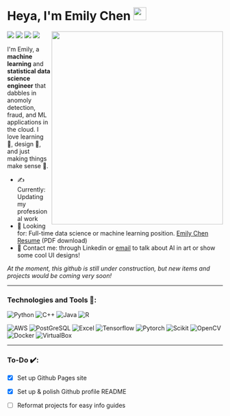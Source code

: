 # Heya, I'm Emily Chen <img height="30px" src="https://emojis.slackmojis.com/emojis/images/1531849430/4246/blob-sunglasses.gif?1531849430"></h1>
<img width="400" height="450" src="https://github.com/mayankchaudhary26/Cool-Readme-ideas/blob/master/data/phone-on.gif?raw=true" align=right>

[<img src="https://img.shields.io/badge/Github Pages-8B89CC?style=for-the-badge&logo=GitHub&logoColor=white">](https://emilc-jpg.github.io/)
[<img src="https://img.shields.io/badge/LinkedIn-0077B5?style=for-the-badge&logo=linkedin&logoColor=white">](https://www.linkedin.com/in/echen4/)
[<img src="https://img.shields.io/badge/Email-30B980?style=for-the-badge&logo=Mail.Ru&logoColor=white">](mailto:emily.chn@outlook.com)  ![](https://komarev.com/ghpvc/?username=emilc-jpg&color=yellow) 


I'm Emily, a **machine learning** and **statistical data science engineer** that dabbles in anomoly detection, fraud, and ML applications in the cloud.  I love learning 🌱, design 🎨,  and just making things make sense 🤯. 

- ✍️ Currently: Updating my professional work
- 👀 Looking for: Full-time data science or machine learning position. [Emily Chen Resume](https://drive.google.com/uc?export=download&id=1tlrlGLi9aTU6R-8DqYmJiYlv0yTnNrr0) (PDF download)
- 💬 Contact me: through Linkedin or [email](mailto:emily.chn@outlook.com) to talk about AI in art or show some cool UI designs!

*At the moment, this github is still under construction, but new items and projects would be coming very soon!*

--- 
### Technologies and Tools 🚀:
![Python](https://img.shields.io/badge/Python-FFD43B?style=for-the-badge&logo=python&logoColor=blue) 
![C++](https://img.shields.io/badge/C%2B%2B-00599C?style=for-the-badge&logo=c%2B%2B&logoColor=white) 
![Java](https://img.shields.io/badge/Java-ED8B00?style=for-the-badge&logo=openjdk&logoColor=white)
![R](https://img.shields.io/badge/R-276DC3?style=for-the-badge&logo=r&logoColor=white) 

![AWS](https://img.shields.io/badge/Amazon_AWS-FF9900?style=for-the-badge&logo=amazonaws&logoColor=white) 
![PostGreSQL](https://img.shields.io/badge/PostgreSQL-316192?style=for-the-badge&logo=postgresql&logoColor=white) 
![Excel](https://img.shields.io/badge/Microsoft_Excel-217346?style=for-the-badge&logo=microsoft-excel&logoColor=white)
![Tensorflow](https://img.shields.io/badge/TensorFlow-FF6F00?style=for-the-badge&logo=tensorflow&logoColor=white) 
![Pytorch](https://img.shields.io/badge/PyTorch-EE4C2C?style=for-the-badge&logo=PyTorch&logoColor=white)
![Scikit](https://img.shields.io/badge/Scikit_learn-F7931E?style=for-the-badge&logo=scikit-learn&logoColor=white)
![OpenCV](https://img.shields.io/badge/OpenCV-5C3EE8?style=for-the-badge&logo=OpenCV&logoColor=white)
![Docker](https://img.shields.io/badge/Docker-2496ED?style=for-the-badge&logo=Docker&logoColor=white)
![VirtualBox](https://img.shields.io/badge/VirtualBox-183A61?logo=virtualbox&logoColor=white&style=for-the-badge)

---
### To-Do ✔️:
- [x] Set up Github Pages site
- [x] Set up & polish Github profile README
- [ ] Reformat projects for easy info guides


<!--
**emilc-jpg/emilc-jpg** is a ✨ _special_ ✨ repository because its `README.md` (this file) appears on your GitHub profile.

profile badges
https://github.com/Envoy-VC/awesome-badges
how to create a badge 
![<Badge Name>](https://img.shields.io/badge/<Badge Text>-<Background Color>?style=for-the-badge&logo=<Icon Name>&logoColor=<Logo Color>)
![github](https://img.shields.io/badge/GitHub-000000?style=for-the-badge&logo=GitHub&logoColor=white)]
icons
https://simpleicons.org/?q=mail

alternate skill icons
https://github.com/tandpfun/skill-icons

emojis
https://gist.github.com/rxaviers/7360908

leetcode badge?
https://github.com/KnlnKS/leetcode-stats

image links [<img src="http://www.google.com.au/images/nav_logo7.png">](http://google.com.au/) []
images ![alt text](image.jpg)
-->
